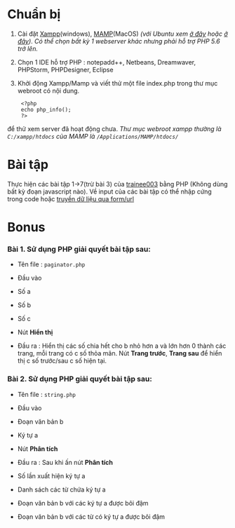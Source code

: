 # Chuẩn bị

1. Cài đặt [Xampp](https://www.youtube.com/watch?v=g7hdB6f7Hv8)(windows), [MAMP](https://www.youtube.com/watch?v=duBxCquAyg0)(MacOS) _(với Ubuntu xem [ở đây](https://www.youtube.com/watch?v=3e3WuanaJqs) hoặc [ở đây](https://www.youtube.com/watch?v=dzGVgqDj5nI))_. _Có thể chọn bất kỳ 1 webserver khác nhưng phải hỗ trợ PHP 5.6 trở lên._
2. Chọn 1 IDE hỗ trợ PHP : notepadd++, Netbeans, Dreamwaver, PHPStorm, PHPDesigner, Eclipse
3. Khởi động Xampp/Mamp và viết thử một file index.php trong thư mục webroot có nội dung.

        <?php
        echo php_info();
        ?>

để thử xem server đã hoạt động chưa.
_Thư mục webroot xampp thường là `C:/xampp/htdocs` của MAMP là `/Applications/MAMP/htdocs/`_

# Bài tập

Thực hiện các bài tập 1->7(trừ bài 3) của [trainee003](https://github.com/colombo-trainee/trainee003) bằng PHP (Không dùng bất kỳ đoạn javascript nào).
Về input của các bài tập có thể nhập cứng trong code hoặc [truyền dữ liệu qua form/url](https://www.youtube.com/watch?v=RwN17wW-DAM)

# Bonus

### Bài 1. Sử dụng PHP giải quyết bài tập sau:

- Tên file : `paginator.php`
- Đầu vào

 - Số a
 - Số b
 - Số c
 - Nút **Hiển thị**

- Đầu ra : Hiển thị các số chia hết cho b nhỏ hơn a và lớn hơn 0 thành các trang, mỗi trang có c số thỏa mãn. Nút **Trang trước**, **Trang sau** để hiển thị c số trước/sau c số hiện tại.

### Bài 2. Sử dụng PHP giải quyết bài tập sau:

- Tên file : `string.php`
- Đầu vào

 - Đoạn văn bản b
 - Ký tự a
 - Nút **Phân tích**

- Đầu ra : Sau khi ấn nút **Phân tích**

 - Số lần xuất hiện ký tự a
 - Danh sách các từ chứa ký tự a
 - Đoạn văn bản b với các ký tự a được bôi đậm
 - Đoạn văn bản b với các từ có ký tự a được bôi đậm
 
